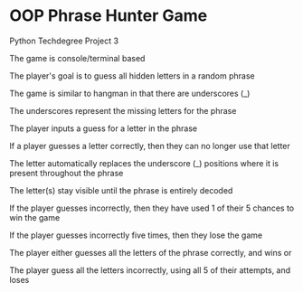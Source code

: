 # OOP Phrase Hunter Game
 Python Techdegree Project 3

The game is console/terminal based

The player's goal is to guess all hidden letters in a random phrase

The game is similar to hangman in that there are underscores (_)

The underscores represent the missing letters for the phrase

The player inputs a guess for a letter in the phrase

If a player guesses a letter correctly, then they can no longer use that letter

The letter automatically replaces the underscore (_) positions where it is present throughout the phrase

The letter(s) stay visible until the phrase is entirely decoded

If the player guesses incorrectly, then they have used 1 of their 5 chances to win the game

If the player guesses incorrectly five times, then they lose the game

The player either guesses all the letters of the phrase correctly, and wins or

The player guess all the letters incorrectly, using all 5 of their attempts, and loses